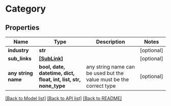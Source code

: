 # Category


## Properties
Name | Type | Description | Notes
------------ | ------------- | ------------- | -------------
**industry** | **str** |  | [optional] 
**sub_links** | [**[SubLink]**](SubLink.md) |  | [optional] 
**any string name** | **bool, date, datetime, dict, float, int, list, str, none_type** | any string name can be used but the value must be the correct type | [optional]

[[Back to Model list]](../README.md#documentation-for-models) [[Back to API list]](../README.md#documentation-for-api-endpoints) [[Back to README]](../README.md)


